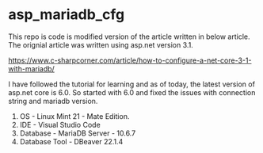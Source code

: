 # asp_mariadb_cfg
This repo is code is modified version of the article written in below article. The orignial article was written using asp.net version 3.1.

https://www.c-sharpcorner.com/article/how-to-configure-a-net-core-3-1-with-mariadb/

I have followed the tutorial for learning and as of today, the latest version of asp.net core is 6.0. So started with 6.0 and fixed the issues with connection string and mariadb version.

1. OS - Linux Mint 21 - Mate Edition.
2. IDE - Visual Studio Code
3. Database - MariaDB Server - 10.6.7
4. Database Tool - DBeaver 22.1.4

